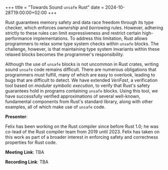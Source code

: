 +++
title = "Towards Sound `unsafe` Rust"
date = 2024-10-28T19:00:00+02:00
+++

Rust guarantees memory safety and data race freedom through its type checker, which enforces *ownership* and *borrowing* rules. However, adhering strictly to these rules can limit expressiveness and restrict certain high-performance implementations. To address this limitation, Rust allows programmers to relax some type system checks within `unsafe` blocks. The challenge, however, is that maintaining type system invariants within these relaxed blocks becomes the programmer's responsibility.

Although the use of `unsafe` blocks is not uncommon in Rust crates, writing sound `unsafe` code remains difficult. There are numerous obligations that programmers must fulfill, many of which are easy to overlook, leading to bugs that are difficult to detect. We have extended *VeriFast*, a verification tool based on *modular symbolic execution*, to verify that Rust's safety guarantees hold in programs containing `unsafe` blocks. Using this tool, we have successfully verified approximations of several well-known, fundamental components from Rust's standard library, along with other examples, all of which make use of `unsafe` code.

**Presenter**:

Felix has been working on the Rust compiler since before Rust 1.0; he was co-lead of the Rust compiler team from 2019 until 2023. Felix has taken on this work as part of a broader interest in enforcing safety and correctness properties for Rust code.

**Meeting Link**: TBA

**Recording Link**: TBA